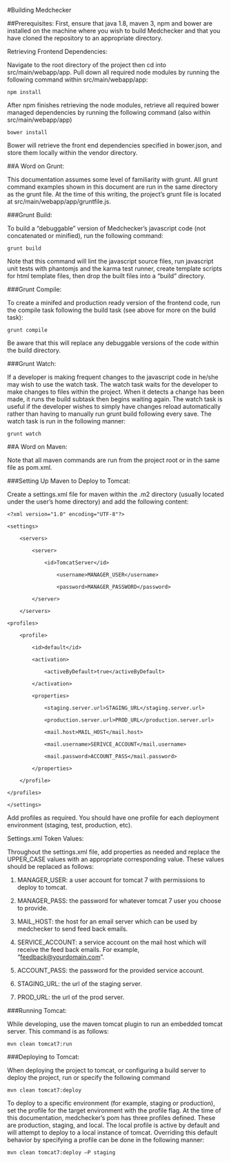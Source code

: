 #Building Medchecker 

##Prerequisites: 
First, ensure that java 1.8, maven 3, npm and bower are installed on the machine where you wish to build Medchecker and that you have cloned the repository to an appropriate directory.  

Retrieving Frontend Dependencies: 

 

Navigate to the root directory of the project then cd into src/main/webapp/app.  Pull down all required node modules by running the following command within src/main/webapp/app: 
 
```
npm install
```

After npm finishes retrieving the node modules, retrieve all required bower managed dependencies by running the following command (also within src/main/webapp/app) 

 
```
bower install 
```
 
Bower will retrieve the front end dependencies specified in bower.json, and store them locally within the vendor directory. 

##A Word on Grunt: 

This documentation assumes some level of familiarity with grunt.  All grunt command examples shown in this document are run in the same directory as the grunt file.  At the time of this writing, the project’s grunt file is located at src/main/webapp/app/gruntfile.js. 

###Grunt Build: 

To build a “debuggable” version of Medchecker’s javascript code (not concatenated or minified), run the following command: 

```
grunt build 
```

Note that this command will lint the javascript source files, run javascript unit tests with phantomjs and the karma test runner, create template scripts for html template files, then drop the built files into a “build” directory. 

###Grunt Compile: 

To create a minifed and production ready version of the frontend code, run the compile task following the build task (see above for more on the build task): 

```
grunt compile 
```

Be aware that this will replace any debuggable versions of the code within the build directory.  

###Grunt Watch: 

If a developer is making frequent changes to the javascript code in he/she may wish to use the watch task.  The watch task waits for the developer to make changes to files within the project.  When it detects a change has been made, it runs the build subtask then begins waiting again.  The watch task is useful if the developer wishes to simply have changes reload automatically rather than having to manually run grunt build following every save.  The watch task is run in the following manner: 

```
grunt watch 
```

##A Word on Maven: 

Note that all maven commands are run from the project root or in the same file as pom.xml. 

###Setting Up Maven to Deploy to Tomcat:  

Create a settings.xml file for maven within the .m2 directory (usually located under the user’s home directory) and add the following content: 

 
```
<?xml version="1.0" encoding="UTF-8"?> 

<settings> 

    <servers> 

        <server> 

            <id>TomcatServer</id> 

                <username>MANAGER_USER</username> 

                <password>MANAGER_PASSWORD</password> 

        </server> 

    </servers> 

<profiles> 

    <profile> 

        <id>default</id> 

        <activation> 

            <activeByDefault>true</activeByDefault> 

        </activation> 

        <properties> 

            <staging.server.url>STAGING_URL</staging.server.url> 

            <production.server.url>PROD_URL</production.server.url> 

            <mail.host>MAIL_HOST</mail.host> 

            <mail.username>SERIVCE_ACCOUNT</mail.username> 

            <mail.password>ACCOUNT_PASS</mail.password> 

        </properties> 

    </profile> 

</profiles> 

</settings> 
```

Add profiles as required.  You should have one profile for each deployment environment (staging, test, production, etc).  

Settings.xml Token Values: 

Throughout the settings.xml file, add properties as needed and replace the UPPER_CASE values with an appropriate corresponding value.  These values should be replaced as follows: 

 

1. MANAGER_USER: a user account for tomcat 7 with permissions to deploy to tomcat. 

2. MANAGER_PASS: the password for whatever tomcat 7 user you choose to provide. 

3. MAIL_HOST: the host for an email server which can be used by medchecker to send feed back  emails. 

4. SERVICE_ACCOUNT: a service account on the mail host which will receive the feed back emails.  For example, “feedback@yourdomain.com”. 

5. ACCOUNT_PASS: the password for the provided service account. 

6. STAGING_URL: the url of the staging server. 

7. PROD_URL: the url of the prod server. 

###Running Tomcat: 

While developing, use the maven tomcat plugin to run an embedded tomcat server.  This command is as follows: 
 
```
mvn clean tomcat7:run 
```

###Deploying to Tomcat: 

When deploying the project to tomcat, or configuring a build server to deploy the project, run or specify the following command 
 
```
mvn clean tomcat7:deploy  
```

To deploy to a specific environment (for example, staging or production), set the profile for the target environment with the profile flag.  At the time of this documentation, medchecker’s pom has three profiles defined.  These are production, staging, and local.  The local profile is active by default and will attempt to deploy to a local instance of tomcat.  Overriding this default behavior by specifying a profile can be done in the following manner: 

```
mvn clean tomcat7:deploy –P staging 
```